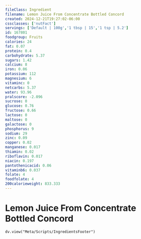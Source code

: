 ```yaml
---
fileClass: Ingredient
filename: Lemon Juice From Concentrate Bottled Concord
created: 2024-12-21T19:27:02-06:00
cssclasses: ['nutFact']
servings: ['Default | 100g','1 tbsp | 15','1 tsp | 5.2']
id: 167801
foodgroup: Fruits
calories: 24
fat: 0.07
protein: 0.4
carbohydrate: 5.37
sugars: 1.42
calcium: 8
iron: 0.06
potassium: 112
magnesium: 6
vitaminc: 0
netcarbs: 5.37
water: 93.96
pralscore: -2.096
sucrose: 0
glucose: 0.76
fructose: 0.66
lactose: 0
maltose: 0
galactose: 0
phosphorus: 9
sodium: 29
zinc: 0.09
copper: 0.02
manganese: 0.017
thiamin: 0.02
riboflavin: 0.017
niacin: 0.197
pantothenicacid: 0.06
vitaminb6: 0.037
folate: 4
foodfolate: 4
200calorieweight: 833.333
---
```


# Lemon Juice From Concentrate Bottled Concord

```dataviewjs
dv.view("Meta/Scripts/IngredientsFooter")
```